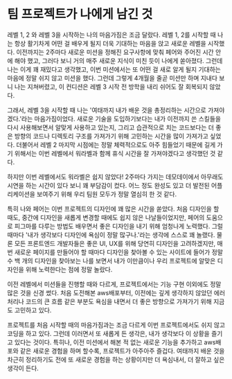 # 팀 프로젝트가 나에게 남긴 것

레벨 1, 2 와 레벨 3을 시작하는 나의 마음가짐은 조금 달랐다. 레벨 1, 2를 시작할 때 나는 항상 활기차게 어떤 걸 배우게 될지 더욱 기대하는 마음을 앉고 새로운 레벨을 시작했다. 
이전까지는 2주마다 새로운 미션을 정해진 요구사항에 맞춰 페어와 주어진 시간 안에 해야 했고, 그러다 보니 거의 매주 새로운 지식이 미친 듯이 나에게 쏟아졌다. 
그런데 나는 이게 꽤 재밌다고 생각했고, 이번 미션에서는 또 어떤 걸 새로 알게 될지 기대하는 마음에 정말 쉬지 않고 미션을 했다. 그런데 그렇게 4개월을 줄곧 미션만 하며 지내다 보니 나는 지쳐버렸고,
이 컨디션은 레벨 3 시작 전 방학을 내리 쉬어도 잘 회복되지 않았다.

그래서, 레벨 3을 시작할 때 나는 '여태까지 내가 배운 것을 총정리하는 시간으로 가져야겠다.'라는 마음가짐이었다. 새로운 기술을 도입하기보다는 내가 이전까지 쓴 스킬들을 다시 사용해보면서
알맞게 사용하고 있는지, 그리고 습관적으로 치는 코드보다는 더 좋은 방향의 코드나 디렉토리 구조를 가져가기 위해 고민하는 시간을 많이 가져가고 싶었다. 
더불어서 레벨 2 마지막 시점에는 정말 체력적으로도 아주 힘들었기 때문에 길게 가기 위해서는 이번 레벨에서 워라벨과 함께 휴식 시간을 잘 가져야겠다고 생각했던 것 같다.

하지만 이번 레벨에서도 워라벨은 쉽지 않았다! 2주마다 가지는 데모데이에서 아무래도 시연을 하는 시간이 있다 보니 꽤 부담감이 컸다. 어느 정도 완성도 있고 더 발전된 어플리케이션을 보여주기 위해 우리 팀원 모두가 정말
열심히 한 것 같다. 

특히 나와 페어는 이번 프로젝트의 디자인에 꽤 많은 시간을 쏟았다. 처음 디자인을 할 때도, 중간에 디자인을 새롭게 변경할 때에도 쉽지 않은 나날들이었지만, 페어의 도움으로 피그마를 다루는 방법도 배우면서
좋은 디자인을 내기 위해 엄청나게 노력했다. 그럴 때마다 '내가 생각보다 디자인에 욕심이 정말 많구나.'라는 생각에 스스로 꽤 놀랬다. 물론 모든 프론트엔드 개발자들은 좋은 UI, UX를 위해 당연히 디자인을 고려하겠지만, 
매번 새로운 페이지를 만들어야 할 때마다 디자인을 찾아볼 수 있는 사이트에 들어가 정말 수 백 개의 디자인을 찾아보는 나를 보면서 내가 이만큼이나 우리 프로젝트에 알맞은 디자인을 위해 노력한다는 점에 정말 놀랐다.

이전 레벨에서 미션들을 진행할 때와 다르게, 프로젝트에서는 기능 구현 이외에도 정말 많은 것을 신경 썼다. 처음 도전해본 aws배포부터, 이전에는 깊게 생각하지 않았던 에러 처리나 코드의 큰 흐름 같은 부분도 욕심을 내면서 
더 좋은 방향으로 가져가기 위해 지금도 고민하고 있다. 

프로젝트를 처음 시작할 때의 마음가짐과는 조금 다르게 이번 프로젝트에서도 쉬지 않고 코딩을 하고 있다. 그런데 이러면서 또 새롭게 든 생각은, 내가 생각보다 이 상황을 즐기고 있다는 것이다. 특히나, 이전 미션에서
해본 적 없는 새로운 기능을 추가하고 aws배포와 같은 새로운 경험을 하며 할수록, 프로젝트가 아주아주 즐겁다. 여태까지 배운 것을 차근히 정리하기도 전에 또 새로운 경험을 하는 상황이지만 더 욕심내서, 더 잘하고 싶은 생각이 든다.


